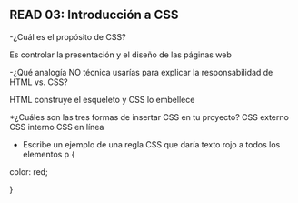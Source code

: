 ## READ 03: Introducción a CSS 
-¿Cuál es el propósito de CSS?

Es controlar la presentación y el diseño de las páginas web


-¿Qué analogía NO técnica usarías para explicar la responsabilidad de HTML vs. CSS?

 HTML construye el esqueleto y CSS lo embellece 

*¿Cuáles son las tres formas de insertar CSS en tu proyecto?
 CSS externo
 CSS interno
 CSS en línea
 
- Escribe un ejemplo de una regla CSS que daría texto rojo a todos los elementos
p {

color: red;

}